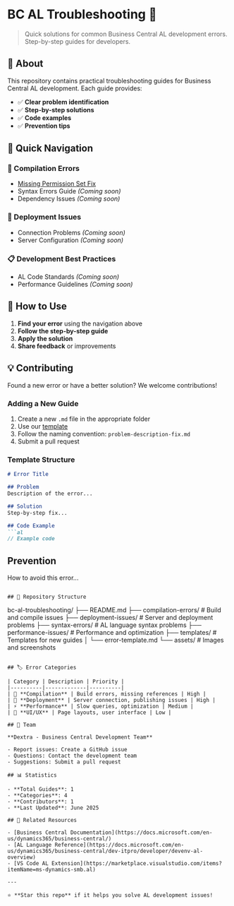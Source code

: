 # BC AL Troubleshooting 🔧

> Quick solutions for common Business Central AL development errors. Step-by-step guides for developers.

## 📖 About

This repository contains practical troubleshooting guides for Business Central AL development. Each guide provides:

- ✅ **Clear problem identification**
- ✅ **Step-by-step solutions**
- ✅ **Code examples**
- ✅ **Prevention tips**

## 🚀 Quick Navigation

### 🔨 Compilation Errors
- [Missing Permission Set Fix](./compilation-errors/missing-permission-set-fix.md)
- Syntax Errors Guide *(Coming soon)*
- Dependency Issues *(Coming soon)*

### 🚢 Deployment Issues
- Connection Problems *(Coming soon)*
- Server Configuration *(Coming soon)*

### 📋 Development Best Practices
- AL Code Standards *(Coming soon)*
- Performance Guidelines *(Coming soon)*

## 🎯 How to Use

1. **Find your error** using the navigation above
2. **Follow the step-by-step guide**
3. **Apply the solution**
4. **Share feedback** or improvements

## 💡 Contributing

Found a new error or have a better solution? We welcome contributions!

### Adding a New Guide

1. Create a new `.md` file in the appropriate folder
2. Use our [template](./templates/error-template.md)
3. Follow the naming convention: `problem-description-fix.md`
4. Submit a pull request

### Template Structure
```markdown
# Error Title

## Problem
Description of the error...

## Solution
Step-by-step fix...

## Code Example
```al
// Example code
```

## Prevention
How to avoid this error...
```

## 📁 Repository Structure

```
bc-al-troubleshooting/
├── README.md
├── compilation-errors/          # Build and compile issues
├── deployment-issues/           # Server and deployment problems
├── syntax-errors/              # AL language syntax problems
├── performance-issues/         # Performance and optimization
├── templates/                  # Templates for new guides
│   └── error-template.md
└── assets/                     # Images and screenshots
```

## 🏷️ Error Categories

| Category | Description | Priority |
|----------|-------------|----------|
| 🔨 **Compilation** | Build errors, missing references | High |
| 🚢 **Deployment** | Server connection, publishing issues | High |
| ⚡ **Performance** | Slow queries, optimization | Medium |
| 🎨 **UI/UX** | Page layouts, user interface | Low |

## 🤝 Team

**Dextra - Business Central Development Team**

- Report issues: Create a GitHub issue
- Questions: Contact the development team
- Suggestions: Submit a pull request

## 📊 Statistics

- **Total Guides**: 1
- **Categories**: 4
- **Contributors**: 1
- **Last Updated**: June 2025

## 🔗 Related Resources

- [Business Central Documentation](https://docs.microsoft.com/en-us/dynamics365/business-central/)
- [AL Language Reference](https://docs.microsoft.com/en-us/dynamics365/business-central/dev-itpro/developer/devenv-al-overview)
- [VS Code AL Extension](https://marketplace.visualstudio.com/items?itemName=ms-dynamics-smb.al)

---

⭐ **Star this repo** if it helps you solve AL development issues!

